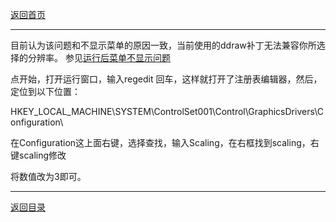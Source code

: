 [返回首页](./Home)

***

目前认为该问题和不显示菜单的原因一致，当前使用的ddraw补丁无法兼容你所选择的分辨率。
参见[运行后菜单不显示问题](运行后菜单不显示问题)



点开始，打开运行窗口，输入regedit 回车，这样就打开了注册表编辑器，然后，定位到以下位置：

HKEY_LOCAL_MACHINE\\SYSTEM\\ControlSet001\\Control\\GraphicsDrivers\\Configuration\\

在Configuration这上面右键，选择查找，输入Scaling，在右框找到scaling，右键scaling修改

将数值改为3即可。

***
[返回目录](./常见问题指南)